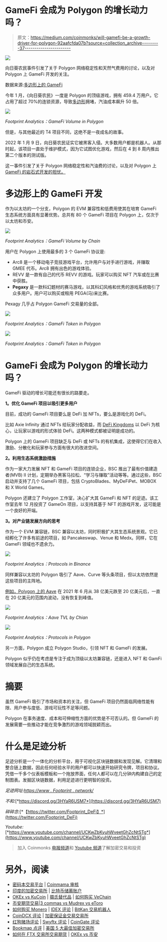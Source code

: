 # GameFi 会成为 Polygon 的增长动力吗？

> 原文：<https://medium.com/coinmonks/will-gamefi-be-a-growth-driver-for-polygon-92aafcfda07b?source=collection_archive---------37----------------------->

![](img/834210202ef289c614fbe4359aef90fe.png)

向日葵农民事件引发了关于 Polygon 网络稳定性和天然气费用的讨论，以及对 Polygon 上 GameFi 开发的关注。

数据来源:[多边形上的 GameFi](https://footprint.cool/Ti39)

今年 1 月，《向日葵农民》一度是 Polygon 的顶级游戏，拥有 459.4 万用户。它占用了超过 70%的连锁资源，导致[多边形](https://footprint.cool/irLp)拥堵，汽油成本飙升 50 倍。

![](img/8d34eb728c45403cfccde8380e55596b.png)

*Footprint Analytics：GameFi Volume in Polygon*

但是，与其他最近的 T4 项目不同，这绝不是一夜成名的故事。

2022 年 1 月 9 日，向日葵农民证实它被黑客入侵。大多数用户都是机器人。从那时起，该项目一直处于维护模式，因为它试图优化游戏，然后在 4 到 8 周内推出第二个版本的测试版。

这一事件引发了关于 Polygon 网络稳定性和汽油费的讨论，以及对 Polygon 上 [GameFi 的岩石式开发的担忧。](https://footprint.cool/Ti39)

# 多边形上的 GameFi 开发

作为以太坊的一个分支，Polygon 的 EVM 兼容性和低费用使其在培育 GameFi 生态系统方面具有显著优势。总共有 80 个 GameFi 项目在 Polygon 上，仅次于以太坊和币安。

![](img/c35b570e92533e4d6b52df4a34f26bd1.png)

*Footprint Analytics：GameFi Volume by Chain*

用户在 Polygon 上使用最多的 3 个 GameFi 协议是:

*   Arc8 是一个移动电子竞技游戏平台，允许用户与对手进行游戏，并赚取 GMEE 代币。Arc8 拥有出色的游戏体验。
*   REVV 是一款有自己的代币 REVV 的游戏。玩家可以购买 NFT 汽车或在比赛中获胜。
*   **Pegaxy** 是一款科幻题材的赛马游戏，以其科幻风格和优秀的游戏系统吸引了众多用户。用户可以购买或租用 PEGA(马)来比赛。

Pexagy 几乎占 Polygon GameFi 交易量的全部。

![](img/ec4792b45787c1f60a056357dd0399d6.png)

*Footprint Analytics：GameFi Token in Polygon*

![](img/cad166ca6324c323e2250b50a08f9011.png)

*Footprint Analytics：GameFi Token in Polygon*

# GameFi 会成为 Polygon 的增长动力吗？

GameFi 驱动的增长可能还有很长的路要走。

**1。优化 GameFi 项目以吸引更多用户**

目前，成功的 GameFi 项目要么是 DeFi 加 NFTs，要么是游戏化的 DeFi。

比如 Axie Infinity 通过 NFTs 给玩家分配收益，而 [DeFi Kingdoms](https://footprint.cool/cotb) 以 DeFi 为核心，让玩家以游戏的形式体验 DeFi。这两种模式都被证明是成功的。

Polygon 上的 GameFi 项目缺乏与 DeFi 或 NFTs 的有机集成，这使得它们在收入激励、分散化和玩家参与方面有很大的改进空间。

**2。利用生态系统激励措施**

作为一家大力发展 NFT 和 GameFi 项目的连锁企业，BSC 推出了最有价值建造者(MVB) II 计划，定期举办黑客马拉松、“学习与赚取”活动等等。通过这些，BSC 启动并支持了几个 GameFi 项目，包括 CryptoBlades、MyDeFiPet、MOBOX 和 X World Games。

Polygon 还建立了 Polygon 工作室，决心扩大其 GameFi 和 NFT 的足迹。该工作室去年 12 月投资了 GameOn 项目，以支持其基于 NFT 的游戏开发，这可能是一个良好的开端。

**3。对产业链发展方向的思考**

作为一个 EVM 兼容链，BSC 兼容以太坊，同时积极扩大其生态系统景观。它已经孵化了许多有前途的项目，如 Pancakeswap、Venue 和 Medx。同样，它在 GameFi 领域也不遗余力。

![](img/51df828887b929194d41d056b30b6554.png)

*Footprint Analytics：Protocols in Binance*

同样兼容以太坊的 Polygon 吸引了 Aave、Curve 等头条项目，但以太坊依然是这些项目的主阵地。

[例如，Polygon 上的 Aave](https://footprint.cool/8t5F) 在 2021 年 6 月从 38 亿美元跌至 20 亿美元后，一直在 20 亿美元的范围内波动，没有恢复到峰值。

![](img/96911fe9fbc50879f5b815aae3f2d8ca.png)

*Footprint Analytics：Aave TVL by Chian*

![](img/ffe268d566af50a6f2f2a62a098986fd.png)

*Footprint Analytics：Protocols in Polygon*

另一方面，Polygon 成立 Polygon Studio，引领 NFT 和 GameFi 的发展。

Polygon 似乎仍在考虑是专注于成为顶级以太坊兼容链，还是进入 NFT 和 GamFi 领域发展自己的生态系统。

# 摘要

虽然 GameFi 吸引了市场和资本的关注，但 GameFi 项目仍然面临网络性能有限、用户参与度低、游戏可玩性不足等问题。

Polygon 在事务速度、成本和可伸缩性方面的优势是不可否认的。但 GameFi 的发展需要一些推动才能在竞争激烈的游戏领域脱颖而出。

# 什么是足迹分析

足迹分析是一个一体化的分析平台，用于可视化区块链数据和发现见解。它清理和整合链上数据，因此任何经验水平的用户都可以快速开始研究令牌，项目和协议。凭借一千多个仪表板模板和一个拖放界面，任何人都可以在几分钟内构建自己的定制图表。发掘区块链数据，利用足迹进行更明智的投资。

*足迹网址:*[*https://www . Footprint . network/*](https://www.footprint.network/)

*不和:*[*https://discord.gg/3HYaR6USM7*](https://discord.gg/3HYaR6USM7)

*碎碎念:*[*【https://twitter.com/Footprint_DeFi】*](https://twitter.com/Footprint_DeFi)

*Youtube:*[*https://www.youtube.com/channel/UCKwZbKyuhWveetGhZcNtSTg*](https://www.youtube.com/channel/UCKwZbKyuhWveetGhZcNtSTg)

> 加入 Coinmonks [电报频道](https://t.me/coincodecap)和 [Youtube 频道](https://www.youtube.com/c/coinmonks/videos)了解加密交易和投资

# 另外，阅读

*   [密码本交易平台](/coinmonks/top-10-crypto-copy-trading-platforms-for-beginners-d0c37c7d698c) | [Coinmama 审核](/coinmonks/coinmama-review-ace5641bde6e)
*   [印度的加密交易所](/coinmonks/bitcoin-exchange-in-india-7f1fe79715c9) | [比特币储蓄账户](/coinmonks/bitcoin-savings-account-e65b13f92451)
*   [OKEx vs KuCoin](https://coincodecap.com/okex-kucoin) | [摄氏替代品](https://coincodecap.com/celsius-alternatives) | [如何购买 VeChain](https://coincodecap.com/buy-vechain)
*   [币安期货交易](https://coincodecap.com/binance-futures-trading)|[3 commas vs Mudrex vs eToro](https://coincodecap.com/mudrex-3commas-etoro)
*   [如何购买 Monero](https://coincodecap.com/buy-monero) | [IDEX 评论](https://coincodecap.com/idex-review) | [BitKan 交易机器人](https://coincodecap.com/bitkan-trading-bot)
*   [CoinDCX 评论](/coinmonks/coindcx-review-8444db3621a2) | [加密保证金交易交易所](https://coincodecap.com/crypto-margin-trading-exchanges)
*   [红狗赌场评论](https://coincodecap.com/red-dog-casino-review) | [Swyftx 评论](https://coincodecap.com/swyftx-review) | [CoinGate 评论](https://coincodecap.com/coingate-review)
*   [Bookmap 点评](https://coincodecap.com/bookmap-review-2021-best-trading-software) | [美国 5 大最佳加密交易所](https://coincodecap.com/crypto-exchange-usa)
*   [如何在 FTX 交易所交易期货](https://coincodecap.com/ftx-futures-trading) | [OKEx vs 币安](https://coincodecap.com/okex-vs-binance)